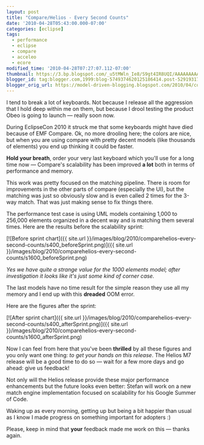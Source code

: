 ```yaml
---
layout: post
title: "Compare/Helios - Every Second Counts"
date: '2010-04-28T05:43:00.000-07:00'
categories: [eclipse]
tags:
  - performance
  - eclipse
  - compare
  - acceleo
  - ecore
modified_time: '2010-04-28T07:27:07.112-07:00'
thumbnail: https://3.bp.blogspot.com/_u5tMWln_Ie8/S9gt4IR8UQI/AAAAAAAAASw/J8dPvXGk1OE/s72-c/beforeSprint.png
blogger_id: tag:blogger.com,1999:blog-5749374620125186414.post-5291931750421210200
blogger_orig_url: https://model-driven-blogging.blogspot.com/2010/04/comparehelios-every-second-counts.html
---
```


I tend to break a lot of keyboards. Not because I release all the aggression that I hold deep within me on them, but because I drool testing the product Obeo is going to launch — really soon now.

During EclipseCon 2010 it struck me that some keyboards might have died because of EMF Compare. Ok, no more drooling here; the colors are nice, but when you are using compare with pretty decent models (like thousands of elements) you end up thinking it could be faster.

**Hold your breath**, order your very last keyboard which you'll use for a long time now — Compare's scalability has been improved **a lot** both in terms of performance and memory.

This work was pretty focused on the matching pipeline. There is room for improvements in the other parts of compare (especially the UI), but the matching was just so obviously slow and is even called 2 times for the 3-way match. That was just making sense to fix things there.

The performance test case is using UML models containing 1,000 to 256,000 elements organized in a decent way and is matching them several times. Here are the results before the scalability sprint:

[![Before sprint chart]({{ site.url }}/images/blog/2010/comparehelios-every-second-counts/s400_beforeSprint.png)]({{ site.url }}/images/blog/2010/comparehelios-every-second-counts/s1600_beforeSprint.png)

_Yes we have quite a strange value for the 1000 elements model; after investigation it looks like it's just some kind of corner case._

The last models have no time result for the simple reason they use all my memory and I end up with this **dreaded** OOM error.

Here are the figures after the sprint:

[![After sprint chart]({{ site.url }}/images/blog/2010/comparehelios-every-second-counts/s400_afterSprint.png)]({{ site.url }}/images/blog/2010/comparehelios-every-second-counts/s1600_afterSprint.png)

Now I can feel from here that you've been **thrilled** by all these figures and you only want one thing: _to get your hands on this release_. The Helios M7 release will be a good time to do so — wait for a few more days and go ahead: give us feedback!

Not only will the Helios release provide these major performance enhancements but the future looks even better: Stefan will work on a new match engine implementation focused on scalability for his Google Summer of Code.

Waking up as every morning, getting up but being a bit happier than usual as I know I made progress on something important for adopters :)

Please, keep in mind that **your** feedback made me work on this — thanks again.
